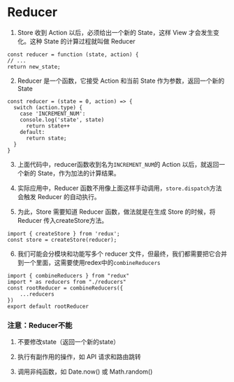 # Reducer

1. Store 收到 Action 以后，必须给出一个新的 State，这样 View 才会发生变化。这种 State 的计算过程就叫做 Reducer

```
const reducer = function (state, action) {
// ...
return new_state;
```

2. Reducer 是一个函数，它接受 Action 和当前 State 作为参数，返回一个新的 State

```
const reducer = (state = 0, action) => {
  switch (action.type) {
    case 'INCREMENT_NUM':
    console.log('state', state)
      return state++
    default:
      return state;
  }
}
```

3. 上面代码中，reducer函数收到名为`INCREMENT_NUM`的 Action 以后，就返回一个新的 State，作为加法的计算结果。

4. 实际应用中，Reducer 函数不用像上面这样手动调用，`store.dispatch`方法会触发 Reducer 的自动执行。

5. 为此，Store 需要知道 Reducer 函数，做法就是在生成 Store 的时候，将 Reducer 传入createStore方法。

```
import { createStore } from 'redux';
const store = createStore(reducer);
```

6. 我们可能会分模块和功能写多个 reducer 文件，但最终，我们都需要把它合并到一个里面，这需要使用redex中的`combineReducers`

```
import { combineReducers } from "redux"
import * as reducers from "./reducers"
const rootReducer = combineReducers({
    ...reducers
})
export default rootReducer
```

### 注意：Reducer不能

1. 不要修改state（返回一个新的state）

2. 执行有副作用的操作，如 API 请求和路由跳转

3. 调用非纯函数，如 Date.now() 或 Math.random()
